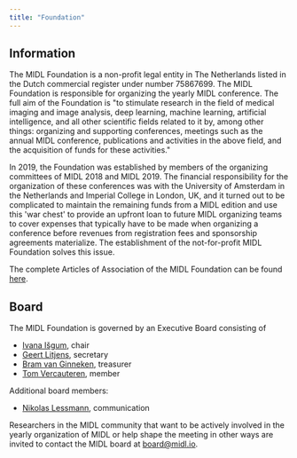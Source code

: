 ```yaml
---
title: "Foundation"
---
```


## Information

The MIDL Foundation is a non-profit legal entity in The Netherlands listed in the Dutch commercial register under number 75867699. The MIDL Foundation is responsible for organizing the yearly MIDL conference. The full aim of the Foundation is "to stimulate research in the field of medical imaging and image analysis, deep learning, machine learning, artificial intelligence, and all other scientific fields related to it by, among other things: organizing and supporting conferences, meetings such as the annual MIDL conference, publications and activities in the above field, and the acquisition of funds for these activities." 

In 2019, the Foundation was established by members of the organizing committees of MIDL 2018 and MIDL 2019. The financial responsibility for the organization of these conferences was with the University of Amsterdam in the Netherlands and Imperial College in London, UK, and it turned out to be complicated to maintain the remaining funds from a MIDL edition and use this 'war chest' to provide an upfront loan to future MIDL organizing teams to cover expenses that typically have to be made when organizing a conference before revenues from registration fees and sponsorship agreements materialize. The establishment of the not-for-profit MIDL Foundation solves this issue. 

The complete Articles of Association of the MIDL Foundation can be found [here](/articles-of-association.html).

## Board

The MIDL Foundation is governed by an Executive Board consisting of

* [Ivana Išgum](https://www.amc.nl/web/research-75/person-1/i.-isgum.htm), chair
* [Geert Litjens](https://www.computationalpathologygroup.eu/members/geert-litjens/), secretary
* [Bram van Ginneken](https://www.diagnijmegen.nl/people/bram-van-ginneken/), treasurer
* [Tom Vercauteren](https://www.kcl.ac.uk/people/tom-vercauteren), member

Additional board members:

* [Nikolas Lessmann](https://www.diagnijmegen.nl/people/nikolas-lessmann/), communication

Researchers in the MIDL community that want to be actively involved in the yearly organization of MIDL or help shape the meeting in other ways are invited to contact the MIDL board at [board@midl.io](mailto:board@midl.io).
